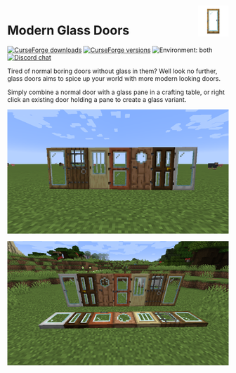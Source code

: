 <img height="70" align="right" src="./assets/icon.png">

# Modern Glass Doors
[![CurseForge downloads](https://cf.way2muchnoise.eu/modern-glass-doors.svg)](https://www.curseforge.com/minecraft/mc-mods/modern-glass-doors)
[![CurseForge versions](https://cf.way2muchnoise.eu/versions/modern-glass-doors.svg)](https://www.curseforge.com/minecraft/mc-mods/modern-glass-doors)
![Environment: both](https://img.shields.io/badge/environment-both-1976d2?style=flat)
[![Discord chat](https://img.shields.io/badge/chat%20on-discord-7289DA?logo=discord&logoColor=white)](https://discord.gg/6bTGYFppfz)

Tired of normal boring doors without glass in them? Well look no further, glass doors aims to spice up your world with more modern looking doors.

Simply combine a normal door with a glass pane in a crafting table, or right click an existing door holding a pane to create a glass variant.

![Glass doors](./assets/2019-07-09_16.47.56.png)

![Glass doors and trapdoors](./assets/2020-09-27_02.12.44.png)
